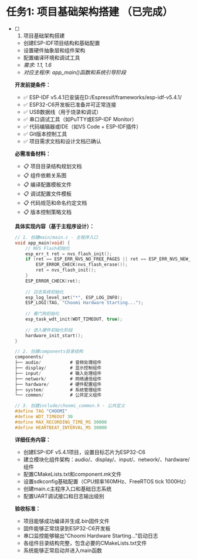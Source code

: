 # 任务1: 项目基础架构搭建   （已完成）

- [ ] 1. 项目基础架构搭建
  - 创建ESP-IDF项目结构和基础配置
  - 设置硬件抽象层和组件架构
  - 配置编译环境和调试工具
  - _需求: 1.1, 1.6_
  - _对应主程序: app_main()函数和系统引导阶段_

  **开发前提条件：**
  - ✅ ESP-IDF v5.4.1已安装在D:/Espressif/frameworks/esp-idf-v5.4.1/
  - ✅ ESP32-C6开发板已准备并可正常连接
  - ✅ USB数据线（用于烧录和调试）
  - ✅ 串口调试工具（如PuTTY或ESP-IDF Monitor）
  - ✅ 代码编辑器或IDE（如VS Code + ESP-IDF插件）
  - ✅ Git版本控制工具
  - ✅ 项目需求文档和设计文档已确认

  **必需准备材料：**
  - 📋 项目目录结构规划文档
  - 📋 组件依赖关系图
  - 📋 编译配置模板文件
  - 📋 调试配置文件模板
  - 📋 代码规范和命名约定文档
  - 📋 版本控制策略文档

  **具体实现内容（基于主程序设计）：**
  ```c
  // 1. 创建main/main.c - 主程序入口
  void app_main(void) {
      // NVS Flash初始化
      esp_err_t ret = nvs_flash_init();
      if (ret == ESP_ERR_NVS_NO_FREE_PAGES || ret == ESP_ERR_NVS_NEW_VERSION_FOUND) {
          ESP_ERROR_CHECK(nvs_flash_erase());
          ret = nvs_flash_init();
      }
      ESP_ERROR_CHECK(ret);
      
      // 日志系统初始化
      esp_log_level_set("*", ESP_LOG_INFO);
      ESP_LOGI(TAG, "Choomi Hardware Starting...");
      
      // 看门狗初始化
      esp_task_wdt_init(WDT_TIMEOUT, true);
      
      // 进入硬件初始化阶段
      hardware_init_start();
  }
  
  // 2. 创建components目录结构
  components/
  ├── audio/           # 音频处理组件
  ├── display/         # 显示控制组件
  ├── input/           # 输入处理组件
  ├── network/         # 网络通信组件
  ├── hardware/        # 硬件配置组件
  ├── system/          # 系统管理组件
  └── common/          # 公共定义组件
  
  // 3. 创建include/choomi_common.h - 公共定义
  #define TAG "CHOOMI"
  #define WDT_TIMEOUT 30
  #define MAX_RECORDING_TIME_MS 30000
  #define HEARTBEAT_INTERVAL_MS 30000
  ```

  **详细任务内容：**
  - 创建ESP-IDF v5.4.1项目，设置目标芯片为ESP32-C6
  - 建立模块化组件架构：audio/、display/、input/、network/、hardware/组件
  - 配置CMakeLists.txt和component.mk文件
  - 设置sdkconfig基础配置（CPU频率160MHz、FreeRTOS tick 1000Hz）
  - 创建main.c主程序入口和基础日志系统
  - 配置UART调试接口和日志输出级别

  **验收标准：**
  - 项目能够成功编译并生成.bin固件文件
  - 固件能够正常烧录到ESP32-C6开发板
  - 串口监控能够输出"Choomi Hardware Starting..."启动日志
  - 各组件目录结构完整，包含必要的CMakeLists.txt文件
  - 系统能够正常启动并进入main函数